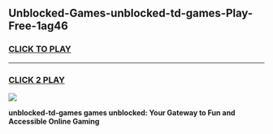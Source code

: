 
## Unblocked-Games-unblocked-td-games-Play-Free-1ag46
<h3>
<a href="https://premium76.site?title=unblocked-td-games&ref=10A">CLICK TO PLAY</a></h3>
<hr>

<h3>
<a href="https://premium76.site?title=unblocked-td-games&ref=10A">CLICK 2 PLAY</a>
  
</h3>

<a href="https://premium76.site?title=unblocked-td-games&ref=10A"><img src="https://clearcache.store/games.png"></a>


**unblocked-td-games games unblocked: Your Gateway to Fun and Accessible Online Gaming**
